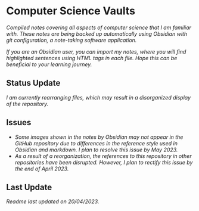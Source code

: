 
# Computer Science Vaults

_Compiled notes covering all aspects of computer science that I am familiar with. These notes are being backed up automatically using Obsidian with git configuration, a note-taking software application._

_If you are an Obsidian user, you can import my notes, where you will find highlighted sentences using HTML tags in each file. Hope this can be beneficial to your learning journey._

## Status Update

_I am currently rearranging files, which may result in a disorganized display of the repository._

## Issues

- _Some images shown in the notes by Obsidian may not appear in the GitHub repository due to differences in the reference style used in Obsidian and markdown. I plan to resolve this issue by May 2023._
- _As a result of a reorganization, the references to this repository in other repositories have been disrupted. However, I plan to rectify this issue by the end of April 2023._

## Last Update

_Readme last updated on 20/04/2023._
